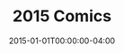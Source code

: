 ---
title: "2015 Comics"
type: "manual-list"
date: 2015-01-01T00:00:00-04:00
draft: false
is_subpage: true
exclude_from_nav: true
nav_category: "grafald_years"
manual_links:
    - projects/grafald/comics/59.md
    - projects/grafald/comics/60.md
    - projects/grafald/comics/61.md
    - projects/grafald/comics/bonus_28.md
    - projects/grafald/comics/62.md
    - projects/grafald/comics/63.md
    - projects/grafald/comics/bonus_29.md
    - projects/grafald/comics/bonus_30.md
    - projects/grafald/comics/64.md
    - projects/grafald/comics/65.md
---